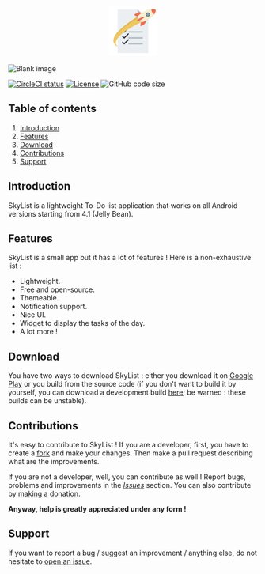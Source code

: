 <div align="center">

<img src="app/src/main/app_icon-web.png" height="100" width="100">

</div>

![Blank image](https://i.imgur.com/sHX9bHa.png)

[![CircleCI status](https://img.shields.io/circleci/project/github/Skyost/SkyList.svg?style=flat-square)](https://circleci.com/gh/Skyost/SkyList)
[![License](https://img.shields.io/github/license/Skyost/SkyList.svg?style=flat-square)](https://github.com/Skyost/SkyList/blob/master/LICENSE.md)
![GitHub code size](https://img.shields.io/github/languages/code-size/Skyost/SkyList.svg?style=flat-square)

## Table of contents

1. [Introduction](#introduction)
2. [Features](#features)
3. [Download](#download)
4. [Contributions](#contributions)
5. [Support](#support)

## Introduction

SkyList is a lightweight To-Do list application that works on all Android versions starting from 4.1 (Jelly Bean).

## Features

SkyList is a small app but it has a lot of features ! Here is a non-exhaustive list :

* Lightweight.
* Free and open-source.
* Themeable.
* Notification support.
* Nice UI.
* Widget to display the tasks of the day.
* A lot more !

## Download

You have two ways to download SkyList : either you download it on [Google Play](https://play.google.com/store/apps/details?id=fr.skyost.skylist&utm_source=Github) or you build from the source code
(if you don't want to build it by yourself, you can download a development build [here](https://circleci.com/gh/Skyost/SkyList); be warned : these builds can be unstable).

## Contributions

It's easy to contribute to SkyList ! If you are a developer, first, you have to create a [fork](https://github.com/Skyost/SkyList/fork/) and make your changes. Then make a pull request describing what are the improvements.

If you are not a developer, well, you can contribute as well ! Report bugs, problems and improvements in the [_Issues_](https://github.com/Skyost/SkyList/issues) section. You can also contribute by [making a donation](https://www.paypal.com/cgi-bin/webscr?hosted_button_id=XLEBVBMQNTXMY&item_name=SkyList&cmd=_s-xclick).

**Anyway, help is greatly appreciated under any form !**

## Support

If you want to report a bug / suggest an improvement / anything else, do not hesitate to [open an issue](https://github.com/Skyost/SkyList/issues).